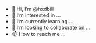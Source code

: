 - 👋 Hi, I’m @hxdbill
- 👀 I’m interested in ...
- 🌱 I’m currently learning ...
- 💞️ I’m looking to collaborate on ...
- 📫 How to reach me ...

<!---
hxdbill/hxdbill is a ✨ special ✨ repository because its `README.md` (this file) appears on your GitHub profile.
You can click the Preview link to take a look at your changes.
--->
